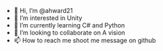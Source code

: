 - 👋 Hi, I’m @ahward21
- 👀 I’m interested in Unity
- 🌱 I’m currently learning C# and Python
- 💞️ I’m looking to collaborate on A vision
- 📫 How to reach me shoot me message on github

<!---
ahward21/ahward21 is a ✨ special ✨ repository because its `README.md` (this file) appears on your GitHub profile.
You can click the Preview link to take a look at your changes.
--->
